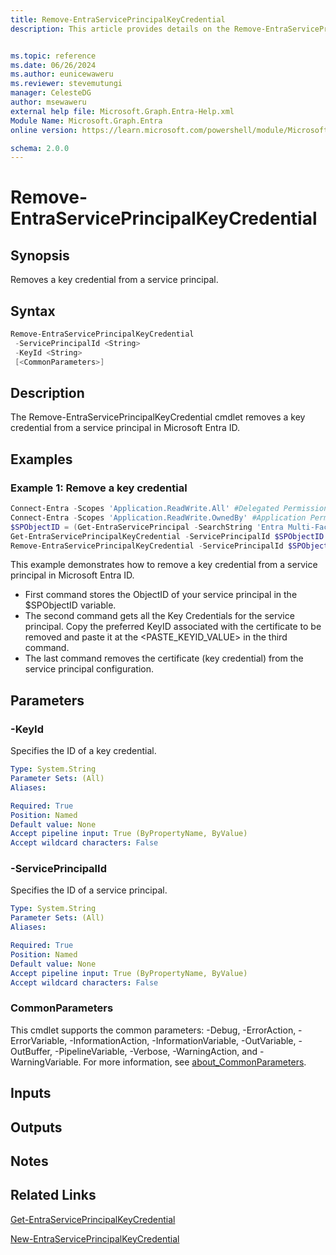 ```yaml
---
title: Remove-EntraServicePrincipalKeyCredential
description: This article provides details on the Remove-EntraServicePrincipalKeyCredential command.


ms.topic: reference
ms.date: 06/26/2024
ms.author: eunicewaweru
ms.reviewer: stevemutungi
manager: CelesteDG
author: msewaweru
external help file: Microsoft.Graph.Entra-Help.xml
Module Name: Microsoft.Graph.Entra
online version: https://learn.microsoft.com/powershell/module/Microsoft.Graph.Entra/Remove-EntraServicePrincipalKeyCredential

schema: 2.0.0
---
```


# Remove-EntraServicePrincipalKeyCredential

## Synopsis

Removes a key credential from a service principal.

## Syntax

```powershell
Remove-EntraServicePrincipalKeyCredential 
 -ServicePrincipalId <String> 
 -KeyId <String>
 [<CommonParameters>]
```

## Description

The Remove-EntraServicePrincipalKeyCredential cmdlet removes a key credential from a service principal in Microsoft Entra ID.

## Examples

### Example 1: Remove a key credential

```powershell
Connect-Entra -Scopes 'Application.ReadWrite.All' #Delegated Permission
Connect-Entra -Scopes 'Application.ReadWrite.OwnedBy' #Application Permission
$SPObjectID = (Get-EntraServicePrincipal -SearchString 'Entra Multi-Factor Auth Client').ObjectID
Get-EntraServicePrincipalKeyCredential -ServicePrincipalId $SPObjectID
Remove-EntraServicePrincipalKeyCredential -ServicePrincipalId $SPObjectID -KeyId <PASTE_KEYID_VALUE>
```

This example demonstrates how to remove a key credential from a service principal in Microsoft Entra ID.

- First command stores the ObjectID of your service principal in the $SPObjectID variable.
- The second command gets all the Key Credentials for the service principal. Copy the preferred KeyID associated with the certificate to be removed and paste it at the <PASTE_KEYID_VALUE> in the third command.
- The last command removes the certificate (key credential) from the service principal configuration.

## Parameters

### -KeyId

Specifies the ID of a key credential.

```yaml
Type: System.String
Parameter Sets: (All)
Aliases:

Required: True
Position: Named
Default value: None
Accept pipeline input: True (ByPropertyName, ByValue)
Accept wildcard characters: False
```

### -ServicePrincipalId

Specifies the ID of a service principal.

```yaml
Type: System.String
Parameter Sets: (All)
Aliases:

Required: True
Position: Named
Default value: None
Accept pipeline input: True (ByPropertyName, ByValue)
Accept wildcard characters: False
```

### CommonParameters

This cmdlet supports the common parameters: -Debug, -ErrorAction, -ErrorVariable, -InformationAction, -InformationVariable, -OutVariable, -OutBuffer, -PipelineVariable, -Verbose, -WarningAction, and -WarningVariable. For more information, see [about_CommonParameters](https://go.microsoft.com/fwlink/?LinkID=113216).

## Inputs

## Outputs

## Notes

## Related Links

[Get-EntraServicePrincipalKeyCredential](Get-EntraServicePrincipalKeyCredential.md)

[New-EntraServicePrincipalKeyCredential](New-EntraServicePrincipalKeyCredential.md)
